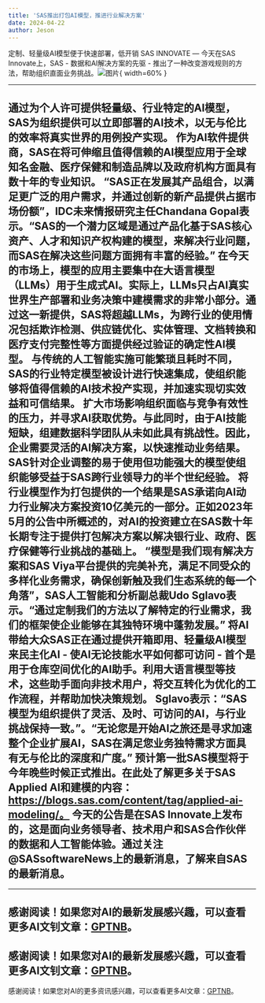 ```yaml
---
title: 'SAS推出打包AI模型，推进行业解决方案'
date: 2024-04-22
author: Jeson
---
```


定制、轻量级AI模型便于快速部署，低开销
SAS INNOVATE — 今天在SAS Innovate上，SAS - 数据和AI解决方案的先驱 - 推出了一种改变游戏规则的方法，帮助组织直面业务挑战。![图片](https://ai-techpark.com/wp-content/uploads/2024/04/SAS-advances-960x540.jpg){ width=60% }

---
通过为个人许可提供轻量级、行业特定的AI模型，SAS为组织提供可以立即部署的AI技术，以无与伦比的效率将真实世界的用例投产实现。
作为AI软件提供商，SAS在将可伸缩且值得信赖的AI模型应用于全球知名金融、医疗保健和制造品牌以及政府机构方面具有数十年的专业知识。
“SAS正在发展其产品组合，以满足更广泛的用户需求，并通过创新的新产品提供占据市场份额”，IDC未来情报研究主任Chandana Gopal表示。“SAS的一个潜力区域是通过产品化基于SAS核心资产、人才和知识产权构建的模型，来解决行业问题，而SAS在解决这些问题方面拥有丰富的经验。”
在今天的市场上，模型的应用主要集中在大语言模型（LLMs）用于生成式AI。实际上，LLMs只占AI真实世界生产部署和业务决策中建模需求的非常小部分。通过这一新提供，SAS将超越LLMs，为跨行业的使用情况包括欺诈检测、供应链优化、实体管理、文档转换和医疗支付完整性等方面提供经过验证的确定性AI模型。
与传统的人工智能实施可能繁琐且耗时不同，SAS的行业特定模型被设计进行快速集成，使组织能够将值得信赖的AI技术投产实现，并加速实现切实效益和可信结果。
扩大市场影响组织面临与竞争有效性的压力，并寻求AI获取优势。与此同时，由于AI技能短缺，组建数据科学团队从未如此具有挑战性。因此，企业需要灵活的AI解决方案，以快速推动业务结果。SAS针对企业调整的易于使用但功能强大的模型使组织能够受益于SAS跨行业领导力的半个世纪经验。
将行业模型作为打包提供的一个结果是SAS承诺向AI动力行业解决方案投资10亿美元的一部分。正如2023年5月的公告中所概述的，对AI的投资建立在SAS数十年长期专注于提供打包解决方案以解决银行业、政府、医疗保健等行业挑战的基础上。
“模型是我们现有解决方案和SAS Viya平台提供的完美补充，满足不同受众的多样化业务需求，确保创新触及我们生态系统的每一个角落”，SAS人工智能和分析副总裁Udo Sglavo表示。“通过定制我们的方法以了解特定的行业需求，我们的框架使企业能够在其独特环境中蓬勃发展。”
将AI带给大众SAS正在通过提供开箱即用、轻量级AI模型来民主化AI - 使AI无论技能水平如何都可访问 - 首个是用于仓库空间优化的AI助手。利用大语言模型等技术，这些助手面向非技术用户，将交互转化为优化的工作流程，并帮助加快决策规划。
Sglavo表示：“SAS模型为组织提供了灵活、及时、可访问的AI，与行业挑战保持一致。”。“无论您是开始AI之旅还是寻求加速整个企业扩展AI，SAS在满足您业务独特需求方面具有无与伦比的深度和广度。”
预计第一批SAS模型将于今年晚些时候正式推出。在此处了解更多关于SAS Applied AI和建模的内容：https://blogs.sas.com/content/tag/applied-ai-modeling/。
今天的公告是在SAS Innovate上发布的，这是面向业务领导者、技术用户和SAS合作伙伴的数据和人工智能体验。通过关注@SASsoftwareNews上的最新消息，了解来自SAS的最新消息。
---

---
感谢阅读！如果您对AI的最新发展感兴趣，可以查看更多AI文钊文章：[GPTNB](https://gptnb.com)。
---
感谢阅读！如果您对AI的最新发展感兴趣，可以查看更多AI文钊文章：[GPTNB](https://gptnb.com)。
---
感谢阅读！如果您对AI的更多资讯感兴趣，可以查看更多AI文章：[GPTNB](https://gptnb.com)。